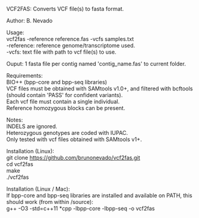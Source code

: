 VCF2FAS:  Converts VCF file(s) to fasta format.  
  
Author: B. Nevado  
  
Usage:  
vcf2fas -reference reference.fas -vcfs samples.txt  
    -reference: reference genome/transcriptome used.  
    -vcfs: text file with path to vcf file(s) to use.  
  
Ouput: 1 fasta file per contig named 'contig_name.fas' to current folder.  
  
Requirements:  
    BIO++ (bpp-core and bpp-seq libraries)  
    VCF files must be obtained with SAMtools v1.0+, and filtered with bcftools (should contain 'PASS' for confident variants).  
    Each vcf file must contain a single individual.  
    Reference homozygous blocks can be present.  
  
Notes:  
    INDELS are ignored.  
    Heterozygous genotypes are coded with IUPAC.  
    Only tested with vcf files obtained with SAMtools v1+.  
  
Installation (Linux):  
git clone https://github.com/brunonevado/vcf2fas.git  
cd vcf2fas  
make  
./vcf2fas  

Installation (Linux / Mac):  
If bpp-core and bpp-seq libraries are installed and available on PATH, this should work (from within /source):  
 g++ -O3 -std=c++11 *cpp -lbpp-core -lbpp-seq -o vcf2fas  
  
